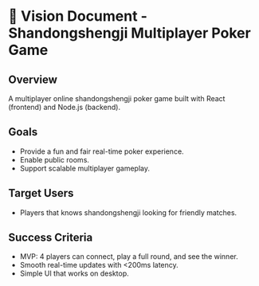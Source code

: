 # 🎯 Vision Document - Shandongshengji Multiplayer Poker Game

## Overview
A multiplayer online shandongshengji poker game built with React (frontend) and Node.js (backend).

## Goals
- Provide a fun and fair real-time poker experience.
- Enable public rooms.
- Support scalable multiplayer gameplay.

## Target Users
- Players that knows shandongshengji looking for friendly matches.


## Success Criteria
- MVP: 4 players can connect, play a full round, and see the winner.
- Smooth real-time updates with <200ms latency.
- Simple UI that works on desktop.
